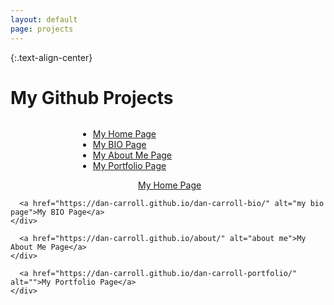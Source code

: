 ```yaml
---
layout: default
page: projects
---
```


{:.text-align-center}
# My Github Projects
<img href="{{ '/assets/images/dc-github-io.png' | relative_url }}" width="200px">
<div style="width: 18rem; margin: 0 auto;" >
  <ul>
    <li><a href="https://dan-carroll.github.io/" alt="home page">My Home Page</a></li>
    <li><a href="https://dan-carroll.github.io/dan-carroll-bio/" alt="my bio page">My BIO Page</a></li>
    <li><a href="https://dan-carroll.github.io/about/" alt="about me">My About Me Page</a></li>
    <li><a href="https://dan-carroll.github.io/dan-carroll-portfolio/" alt="">My Portfolio Page</a></li>
  </ul>
</div>

<div class="pf-row">
  <div class="pf-column">
    <div class="pf-card">
      <img href="{{ '/assets/images/dc-github-io.png' | relative_url }}" width="200px">
      <a href="https://dan-carroll.github.io/" alt="home page">My Home Page</a>
    </div>
  </div>
  <div class="pf-column">
    <div class="pf-card">
    
      <a href="https://dan-carroll.github.io/dan-carroll-bio/" alt="my bio page">My BIO Page</a>
    </div>
  </div>
  <div class="pf-column">
    <div class="pf-card">
    

      <a href="https://dan-carroll.github.io/about/" alt="about me">My About Me Page</a>
    </div>
  </div>
  <div class="pf-column">
    <div class="pf-card">
      
      <a href="https://dan-carroll.github.io/dan-carroll-portfolio/" alt="">My Portfolio Page</a>
    </div>
  </div>
</div>